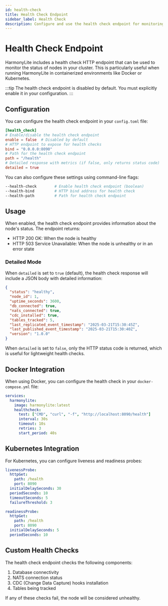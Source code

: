 ```yaml
---
id: health-check
title: Health Check Endpoint
sidebar_label: Health Check
description: Configure and use the health check endpoint for monitoring HarmonyLite nodes
---
```


# Health Check Endpoint

HarmonyLite includes a health check HTTP endpoint that can be used to monitor the status of nodes in your cluster. This is particularly useful when running HarmonyLite in containerized environments like Docker or Kubernetes.

:::tip
The health check endpoint is disabled by default. You must explicitly enable it in your configuration.
:::

## Configuration

You can configure the health check endpoint in your `config.toml` file:

```toml
[health_check]
# Enable/disable the health check endpoint
enable = false  # Disabled by default
# HTTP endpoint to expose for health checks
bind = "0.0.0.0:8090"
# Path for the health check endpoint
path = "/health"
# Detailed response with metrics (if false, only returns status code)
detailed = true
```

You can also configure these settings using command-line flags:

```bash
--health-check        # Enable health check endpoint (boolean)
--health-bind         # HTTP bind address for health check
--health-path         # Path for health check endpoint
```

## Usage

When enabled, the health check endpoint provides information about the node's status. The endpoint returns:

- HTTP 200 OK: When the node is healthy
- HTTP 503 Service Unavailable: When the node is unhealthy or in an error state

### Detailed Mode

When `detailed` is set to `true` (default), the health check response will include a JSON body with detailed information:

```json
{
  "status": "healthy",
  "node_id": 1,
  "uptime_seconds": 3600,
  "db_connected": true,
  "nats_connected": true,
  "cdc_installed": true,
  "tables_tracked": 5,
  "last_replicated_event_timestamp": "2025-03-21T15:30:45Z",
  "last_published_event_timestamp": "2025-03-21T15:30:40Z",
  "version": "1.0.0"
}
```

When `detailed` is set to `false`, only the HTTP status code is returned, which is useful for lightweight health checks.

## Docker Integration

When using Docker, you can configure the health check in your `docker-compose.yml` file:

```yaml
services:
  harmonylite:
    image: harmonylite:latest
    healthcheck:
      test: ["CMD", "curl", "-f", "http://localhost:8090/health"]
      interval: 30s
      timeout: 10s
      retries: 3
      start_period: 40s
```

## Kubernetes Integration

For Kubernetes, you can configure liveness and readiness probes:

```yaml
livenessProbe:
  httpGet:
    path: /health
    port: 8090
  initialDelaySeconds: 30
  periodSeconds: 10
  timeoutSeconds: 5
  failureThreshold: 3

readinessProbe:
  httpGet:
    path: /health
    port: 8090
  initialDelaySeconds: 5
  periodSeconds: 10
```

## Custom Health Checks

The health check endpoint checks the following components:

1. Database connectivity
2. NATS connection status
3. CDC (Change Data Capture) hooks installation
4. Tables being tracked

If any of these checks fail, the node will be considered unhealthy.
